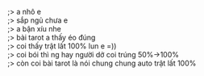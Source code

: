 ;> a nhô e<br>
;> sắp ngủ chưa e<br>
;> a bận xíu nhe<br>
;> bài tarot a thấy éo đúng<br>
;> coi thấy trật lất 100% lun e =))<br>
;> coi bói thì ng hay người dở coi trúng 50%->100%<br>
;> còn coi bài tarot là nói chung chung auto trật lất 100%
